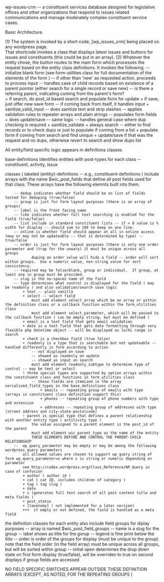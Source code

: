 wp-issues-crm -- a constituent services database designed for legislative offices and other organizations that respond to issues related communications
and manage moderately complex constituent service cases.


Basic Architecture.

(1) 	The system is invoked by a short code, [wp_issues_crm] being placed on any wordpress page.  
		That shortcode invokes a class that displays latest issues and buttons for issues and constituents (this could be put in an array).
(2)	Whatever the entity chose, the button routes to the main form which processes the request based on the entity class definitions.
		It invokes the following.
				-- initialize blank form (see form-utilities class for full documentation of the elements of the form )
				-- if other than 'new' as requested action, proceeds to process input
					-- handles case of child records based on existence of a parent pointer (either search for a single record or save new)
						-- is there a referring parent, indicating coming from the parent's form? 						
							+ if search, do post_id based search and populate form for update
							+ if save, just offer new save form
						-- if coming back from itself, it handles input
							+ sanitize_valid_input 
								-- does sanitize text and strip slashes 
								-- applies validation rules to repeater arrays and plain strings
								-- populates form fields 
							+ does update/save -- same logic
					-- handles general case where dup checking is required 
							+ sanitize_validate
							+ always search -- either to find records or to check dups or just to populate if coming from a list 
							+ populate form if coming from search and find unique
							+ update/save if that was the request and no dups, otherwise revert to search and show dups list

All entity/field specific logic appears in definitions classes

base-definitions identifies entities with post-types for each class -- constituent, activity, issue

classes ( labeled {entity}-definitions -- e.g., constituent-definitions ) include arrays with the name $wic_post_fields that define all post fields
used for that class.  These arrays have the following elemnts built into them.  
		
		-- dedup indicates whether field should be on list of fields tested for deduping (true/false)	  	
	  	-- group is just for form layout purposes (there is an array of groups)
	  	-- label is the front facing name 
	  	-- like indicates whether full text searching is enabled for the field (true/false)	  	
	  	-- list include in standard constituent lists -- if > 0 value is % width for display -- should sum to 100 to keep on one line.
	  	-- online is whether field should appear at all in online access (may or may not be updateable -- that is determined by type) -- true/false
	  	-- order is just for form layout purposes (there is only one order parameter and (trap for the unwary) it must be unique across all groups 
	  	    	duping an order value will hide a field -- order will sort within groups.  Use a numeric value, non-string value for sort consistency.	  	
	  	-- required may be false/blank, group or individual.  If group, at least one in group must be provided.
		-- slug is the no-spaces name of the field
	  	-- type determines what control is displayed for the field ( may be readonly ) and also validation/search save logic
			+ text -- plain vanilla
			+ select -- select field
				must add element select_array which be an array or within the definition class or a callback function within the form_utilities class
				must add element select_parameter, which will be passed to the callback function ( can be empty string, but must be defined )
			+ email is a text field that gets email validation
			+ date is a text field that gets date formatting through very flexible php datetime object -- will be displayed as lo/hi range in search
			+ check is a checkbox field (true false)
			+ readonly is a type that is searchable but not updateable -- handled differently in form according to action
				-- not displayed on save
				-- showed as readonly on update
				-- showed as input on search
				must add element readonly_subtype to determine type of control -- may be text or select
			! three special types are supported by option arrays within the constituent class and functions in form_utilities class 
				-- these fields are itemized in the array serialized_field_types in the base_definitions class
					+ emails -- repeating group of emails with type (arrays in constituent class definition support this)
					+ phones -- repeating group of phone numbers with type and extension
					+ addresses -- repeating group of addresses with type (street address and city-state-postalcode)
			! parent is special type that defines a parent relationship with another entity type ( actitivity type ) 
				the value assigned to a parent element is the post_id of the parent
				must add element wic_parent_type as the name of the entity 
				THESE ELEMENTS DEFINE AND CONTROL THE PARENT-CHILD RELATIONSHIP
		--	wp_query_parameter may be empty or may be among the following wordpress query parameters
			all allowed values are chosen to support wp_query string of form wp_query_parameter=x where x is string or numeric depending on parameter
			see http://codex.wordpress.org/Class_Reference/WP_Query in case of confusion
			+ author ( author id )
			+ cat ( cat ID, includes children of category )
			+ tag ( tag slug )
			+ date
			+ s (generates full text search of all post content title and meta fields )
			+ post_status
			+ [taxonomy] ( not implemented for a later version)
			+++  if empty or not defined, the field is handled as a meta field

				
the definition classes for each entity also include field groups for diplay purposes -- array is named $wic_post_field_groups
		-- name is a slug for the group
		-- label shows as title for the gorup
		-- legend is fine print below the title
		-- order is order of the groups for display (must be unique to the group)
			note that the field order (in the field array) must be unique across all groups, but will be sorted within group
		-- initial open determines the drop down state on first form display (true/false), 
			will be overriden to true on second displays if group fields are accessed 
						
NO FIELD SPECIFIC SWITCHES APPEAR OUTSIDE THESE DEFINITION ARRAYS (EXCEPT, AS NOTED, FOR THE REPEATING GROUPS )
	  	
